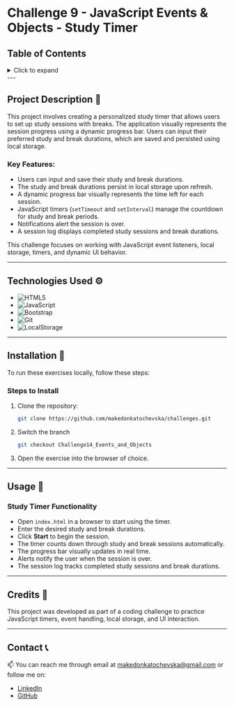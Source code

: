 # Challenge 9 - JavaScript Events & Objects - Study Timer

## Table of Contents

<details>
  <summary>Click to expand</summary>
  - 📜 Project Description <br>
  - ⚙️ Technologies Used <br>
  - 🔨 Installation <br>
  - 🚀 Usage <br>
  - 📝 Credits <br>
  - 📞 Contact <br>
</details>
---

## Project Description 📜

This project involves creating a personalized study timer that allows users to set up study sessions with breaks. The application visually represents the session progress using a dynamic progress bar. Users can input their preferred study and break durations, which are saved and persisted using local storage.

### Key Features:

- Users can input and save their study and break durations.
- The study and break durations persist in local storage upon refresh.
- A dynamic progress bar visually represents the time left for each session.
- JavaScript timers (`setTimeout` and `setInterval`) manage the countdown for study and break periods.
- Notifications alert the session is over.
- A session log displays completed study sessions and break durations.

This challenge focuses on working with JavaScript event listeners, local storage, timers, and dynamic UI behavior.

---

## Technologies Used ⚙️

- ![HTML5](https://img.shields.io/badge/HTML5-E34F26?style=flat-square&logo=html5&logoColor=white)
- ![JavaScript](https://img.shields.io/badge/JavaScript-F7DF1E?style=flat-square&logo=javascript&logoColor=black)
- ![Bootstrap](https://img.shields.io/badge/Bootstrap-563D7C?style=flat-square&logo=bootstrap&logoColor=white)
- ![Git](https://img.shields.io/badge/Git-F05032?style=flat-square&logo=git&logoColor=white)
- ![LocalStorage](https://img.shields.io/badge/LocalStorage-323330?style=flat-square&logo=Google%20Chrome&logoColor=white)

---

## Installation 🔨

To run these exercises locally, follow these steps:

### Steps to Install

1. Clone the repository:
   ```bash
   git clone https://github.com/makedonkatochevska/challenges.git
   ```
2. Switch the branch
   ```bash
   git checkout Challenge14_Events_and_Objects
   ```
3. Open the exercise into the browser of choice.

---

## Usage 🚀

### Study Timer Functionality

- Open `index.html` in a browser to start using the timer.
- Enter the desired study and break durations.
- Click **Start** to begin the session.
- The timer counts down through study and break sessions automatically.
- The progress bar visually updates in real time.
- Alerts notify the user when the session is over.
- The session log tracks completed study sessions and break durations.

---

## Credits 📝

This project was developed as part of a coding challenge to practice JavaScript timers, event handling, local storage, and UI interaction.

---

## Contact 📞

📫 You can reach me through email at [makedonkatochevska@gmail.com](mailto:makedonkatochevska@gmail.com) or follow me on:

- [LinkedIn](https://www.linkedin.com/in/makedonka-tochevska)
- [GitHub](https://github.com/makedonkatochevska)
